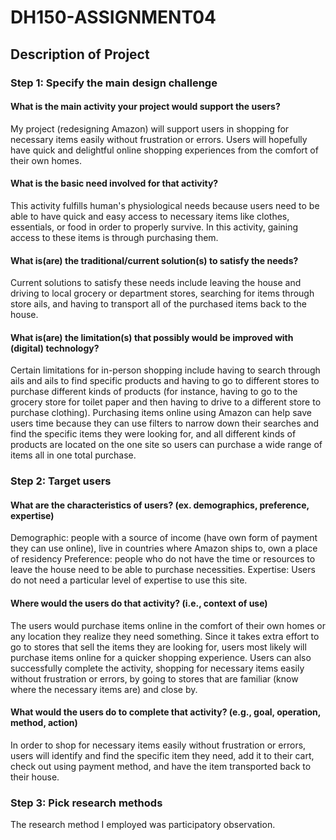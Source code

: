 # DH150-ASSIGNMENT04

## Description of Project
### Step 1: Specify the main design challenge 
#### What is the main activity your project would support the users?
   My project (redesigning Amazon) will support users in shopping for necessary items easily without frustration or errors. Users will hopefully have quick and delightful online shopping experiences from the comfort of their own homes.

#### What is the basic need involved for that activity? 
   This activity fulfills human's physiological needs because users need to be able to have quick and easy access to necessary items like clothes, essentials, or food in order to properly survive. In this activity, gaining access to these items is through purchasing them.

#### What is(are) the traditional/current solution(s) to satisfy the needs?
   Current solutions to satisfy these needs include leaving the house and driving to local grocery or department stores, searching for items through store ails, and having to transport all of the purchased items back to the house. 

#### What is(are) the limitation(s) that possibly would be improved with (digital) technology?
   Certain limitations for in-person shopping include having to search through ails and ails to find specific products and having to go to different stores to purchase different kinds of products (for instance, having to go to the grocery store for toilet paper and then having to drive to a different store to purchase clothing). Purchasing items online using Amazon can help save users time because they can use filters to narrow down their searches and find the specific items they were looking for, and all different kinds of products are located on the one site so users can purchase a wide range of items all in one total purchase.


### Step 2: Target users 
#### What are the characteristics of users? (ex. demographics, preference, expertise) 
   Demographic: people with a source of income (have own form of payment they can use online), live in countries where Amazon ships to, own a place of residency
   Preference: people who do not have the time or resources to leave the house need to be able to purchase necessities. 
   Expertise: Users do not need a particular level of expertise to use this site.

#### Where would the users do that activity? (i.e., context of use)
   The users would purchase items online in the comfort of their own homes or any location they realize they need something. Since it takes extra effort to go to stores that sell the items they are looking for, users most likely will purchase items online for a quicker shopping experience. Users can also successfully complete the activity, shopping for necessary items easily without frustration or errors, by going to stores that are familiar (know where the necessary items are) and close by.

#### What would the users do to complete that activity? (e.g., goal, operation, method, action)
   In order to shop for necessary items easily without frustration or errors, users will identify and find the specific item they need, add it to their cart, check out using payment method, and have the item transported back to their house.


### Step 3: Pick research methods 
   The research method I employed was participatory observation. 



